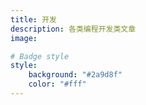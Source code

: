 ```yaml
---
title: 开发
description: 各类编程开发类文章
image:

# Badge style
style:
    background: "#2a9d8f"
    color: "#fff"
---
```

